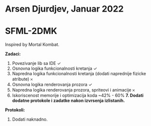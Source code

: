 # Arsen Djurdjev, Januar 2022 #


# SFML-2DMK
Inspired by Mortal Kombat.

**Zadaci:**

1. Povezivanje lib sa IDE ✓
2. Osnovna logika funkcionalnosti kretanja ✓
3. Napredna logika funkcionalnosti kretanja (dodati naprednije fizicke atribute) 𐄂
4. Osnovna logika renderovanja prozora ✓
5. Napredna logika renderovanja prozora, spriteovi i animacije 𐄂
6. Iskoriscenost memorije i optimizacija koda ~42% - 60%
**7. Dodati dodatne protokole i zadatke nakon izvrsenja izlistanih.**


**Protokoli:**
1. Dodati naknadno.

